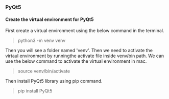 ### PyQt5

#### Create the virtual environment for PyQt5

First create a virtual environment using the below command in the terminal.

>python3 -m venv venv

Then you will see a folder named 'venv'. Then we need to activate the virtaul environment by runningthe activate file inside venv/bin path. We can use the below command to activate the virtual environment in mac.

> source venv/bin/activate

Then install PyQt5 library using pip command.

>pip install PyQt5
